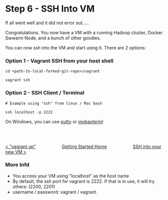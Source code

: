 # Step 6 - SSH Into VM

If all went well and it did not error out.....

Congratulations.  You now have a VM with a running Hadoop cluster, Docker Swwarm Node, and a bunch of other goodies.

You can now ssh into the VM and start using it.  There are 2 options:

### Option 1 - Vagrant SSH from your host shell


```
cd <path-to-local-forked-git-repo>/vagrant

vagrant ssh
```
### Option 2 - SSH Client / Terminal

```
# Example using "ssh" from linux / Mac bash

ssh localhost -p 2222
```

On Windows, you can use [putty](https://www.chiark.greenend.org.uk/~sgtatham/putty/) or [mobaxterm](https://mobaxterm.mobatek.net/download.html))

<br>
<br>

 [< "vagrant up"](vagrant-up.md) &nbsp;&nbsp;&nbsp;&nbsp;&nbsp;&nbsp;&nbsp;&nbsp;&nbsp;&nbsp;&nbsp;&nbsp;&nbsp;&nbsp;&nbsp;&nbsp;&nbsp;&nbsp;&nbsp;&nbsp;[Getting Started Home](getting-started.md)&nbsp;&nbsp;&nbsp;&nbsp;&nbsp;&nbsp;&nbsp;&nbsp;&nbsp;&nbsp;&nbsp;&nbsp;&nbsp;&nbsp;&nbsp;&nbsp;&nbsp;&nbsp;&nbsp;&nbsp;  [SSH into your new VM >](ssh-into-vm.md)


### More Infd

* You access your VM using "localhost" as the host name
* By default, the ssh port for vagrant is 2222.  If that is in use, it will try others:  (2200, 2201)
* username / password:  vagrant / vagrant.